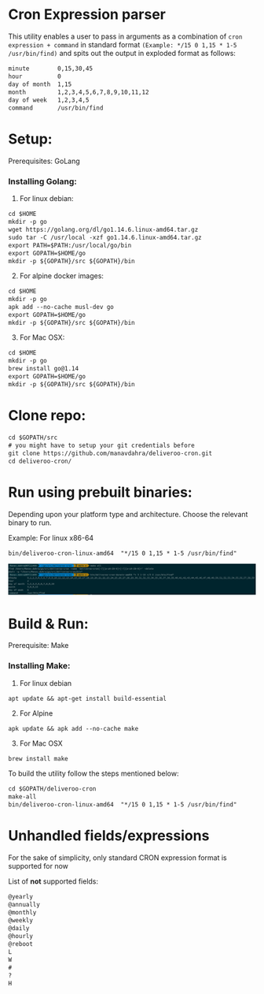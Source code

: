 Cron Expression parser
==

This utility enables a user to pass in arguments as a combination of `cron expression + command` in standard format
`(Example: */15 0 1,15 * 1-5 /usr/bin/find)`
and spits out the output in exploded format as follows:
```text
minute        0,15,30,45
hour          0
day of month  1,15
month         1,2,3,4,5,6,7,8,9,10,11,12
day of week   1,2,3,4,5
command       /usr/bin/find
```

Setup:
==
Prerequisites: GoLang

### Installing Golang:

1. For linux debian: 
```text
cd $HOME
mkdir -p go
wget https://golang.org/dl/go1.14.6.linux-amd64.tar.gz
sudo tar -C /usr/local -xzf go1.14.6.linux-amd64.tar.gz
export PATH=$PATH:/usr/local/go/bin
export GOPATH=$HOME/go
mkdir -p ${GOPATH}/src ${GOPATH}/bin
```
2. For alpine docker images:
```text
cd $HOME
mkdir -p go
apk add --no-cache musl-dev go
export GOPATH=$HOME/go
mkdir -p ${GOPATH}/src ${GOPATH}/bin
```
3. For Mac OSX:
```text
cd $HOME
mkdir -p go
brew install go@1.14
export GOPATH=$HOME/go
mkdir -p ${GOPATH}/src ${GOPATH}/bin
```

Clone repo:
==

```text
cd $GOPATH/src
# you might have to setup your git credentials before
git clone https://github.com/manavdahra/deliveroo-cron.git 
cd deliveroo-cron/
```

Run using prebuilt binaries:
==
Depending upon your platform type and architecture. Choose the relevant binary to run.

Example:
For linux x86-64
```text
bin/deliveroo-cron-linux-amd64  "*/15 0 1,15 * 1-5 /usr/bin/find"
```
![Example](ss.png "Steps")

Build & Run:
==
Prerequisite: Make

### Installing Make:
1. For linux debian
```text
apt update && apt-get install build-essential
```
2. For Alpine
```text
apk update && apk add --no-cache make
```
3. For Mac OSX
```text
brew install make
```

To build the utility follow the steps mentioned below:

```text
cd $GOPATH/deliveroo-cron
make-all
bin/deliveroo-cron-linux-amd64  "*/15 0 1,15 * 1-5 /usr/bin/find"
```

Unhandled fields/expressions
==

For the sake of simplicity, only standard CRON expression format is supported for now

List of **not** supported fields:
```text
@yearly
@annually
@monthly
@weekly
@daily
@hourly
@reboot
L 
W
#
?
H
```
